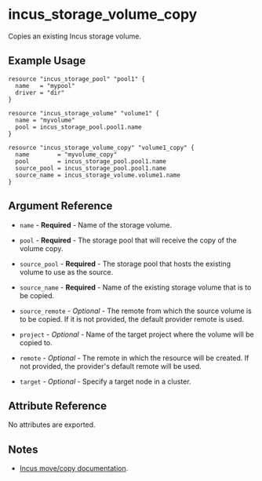 # incus_storage_volume_copy

Copies an existing Incus storage volume.

## Example Usage

```hcl
resource "incus_storage_pool" "pool1" {
  name   = "mypool"
  driver = "dir"
}

resource "incus_storage_volume" "volume1" {
  name = "myvolume"
  pool = incus_storage_pool.pool1.name
}

resource "incus_storage_volume_copy" "volume1_copy" {
  name        = "myvolume_copy"
  pool        = incus_storage_pool.pool1.name
  source_pool = incus_storage_pool.pool1.name
  source_name = incus_storage_volume.volume1.name
}
```

## Argument Reference

* `name` - **Required** - Name of the storage volume.

* `pool` - **Required** - The storage pool that will receive the copy of the volume copy.

* `source_pool` - **Required** - The storage pool that hosts the existing volume to use as the source.

* `source_name` - **Required** - Name of the existing storage volume that is to be copied.

* `source_remote` - *Optional* - The remote from which the source volume is to be copied. If
	it is not provided, the default provider remote is used.

* `project` - *Optional* - Name of the target project where the volume will be copied to.

* `remote` - *Optional* - The remote in which the resource will be created. If
	not provided, the provider's default remote will be used.

* `target` - *Optional* - Specify a target node in a cluster.

## Attribute Reference

No attributes are exported.

## Notes

* [Incus move/copy documentation](https://linuxcontainers.org/incus/docs/main/howto/storage_move_volume/).
